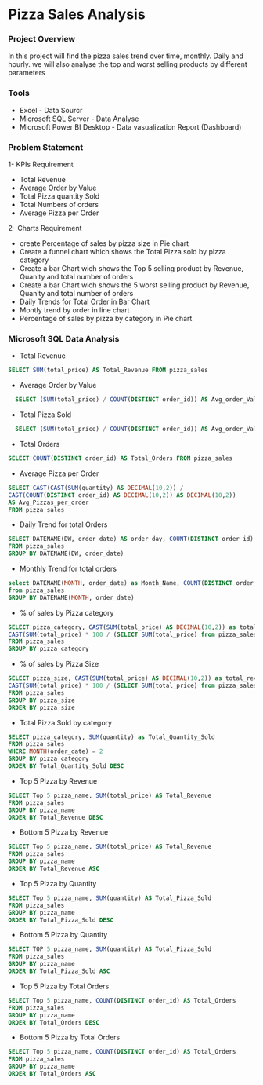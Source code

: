 # Pizza Sales Analysis

### Project Overview
In this project will find the pizza sales trend over time, monthly. Daily and hourly. we will also analyse the top and worst selling products by different parameters

### Tools
- Excel - Data Sourcr
- Microsoft SQL Server - Data Analyse
- Microsoft Power BI Desktop - Data vasualization Report (Dashboard)

### Problem Statement
1- KPIs Requirement 
  - Total Revenue
  - Average Order by Value
  - Total Pizza quantity Sold
  - Total Numbers of orders
  - Average Pizza per Order

2- Charts Requirement
  - create Percentage of sales by pizza size in Pie chart
  - Create a funnel chart which shows the Total Pizza sold by pizza category
  - Create a bar Chart wich shows the Top 5 selling product by Revenue, Quanity and total number of orders
  - Create a bar Chart wich shows the  5 worst selling product by Revenue, Quanity and total number of orders
  - Daily Trends for Total Order in Bar Chart
  - Montly trend by order in line chart
  - Percentage of sales by pizza by category in Pie chart

### Microsoft SQL Data Analysis
- Total Revenue

```sql
SELECT SUM(total_price) AS Total_Revenue FROM pizza_sales
```
- Average Order by Value

```sql
  SELECT (SUM(total_price) / COUNT(DISTINCT order_id)) AS Avg_order_Value FROM pizza_sales
  ```
- Total Pizza Sold
```sql
  SELECT (SUM(total_price) / COUNT(DISTINCT order_id)) AS Avg_order_Value FROM pizza_sales
  ```
- Total Orders
```sql
SELECT COUNT(DISTINCT order_id) AS Total_Orders FROM pizza_sales
```
- Average Pizza per Order
```sql
SELECT CAST(CAST(SUM(quantity) AS DECIMAL(10,2)) / 
CAST(COUNT(DISTINCT order_id) AS DECIMAL(10,2)) AS DECIMAL(10,2))
AS Avg_Pizzas_per_order
FROM pizza_sales
```
- Daily Trend for total Orders
```sql
SELECT DATENAME(DW, order_date) AS order_day, COUNT(DISTINCT order_id) AS total_orders 
FROM pizza_sales
GROUP BY DATENAME(DW, order_date)
```
- Monthly Trend for total orders
```sql
select DATENAME(MONTH, order_date) as Month_Name, COUNT(DISTINCT order_id) as Total_Orders
from pizza_sales
GROUP BY DATENAME(MONTH, order_date)
```
- % of sales by Pizza category
```sql
SELECT pizza_category, CAST(SUM(total_price) AS DECIMAL(10,2)) as total_revenue,
CAST(SUM(total_price) * 100 / (SELECT SUM(total_price) from pizza_sales) AS DECIMAL(10,2)) AS PCT
FROM pizza_sales
GROUP BY pizza_category
```
- % of sales by Pizza Size
```sql
SELECT pizza_size, CAST(SUM(total_price) AS DECIMAL(10,2)) as total_revenue,
CAST(SUM(total_price) * 100 / (SELECT SUM(total_price) from pizza_sales) AS DECIMAL(10,2)) AS PCT
FROM pizza_sales
GROUP BY pizza_size
ORDER BY pizza_size
```
- Total Pizza Sold by category
```sql
SELECT pizza_category, SUM(quantity) as Total_Quantity_Sold
FROM pizza_sales
WHERE MONTH(order_date) = 2
GROUP BY pizza_category
ORDER BY Total_Quantity_Sold DESC
```
- Top 5 Pizza by Revenue
```sql
SELECT Top 5 pizza_name, SUM(total_price) AS Total_Revenue
FROM pizza_sales
GROUP BY pizza_name
ORDER BY Total_Revenue DESC
```
- Bottom 5 Pizza by Revenue
```sql
SELECT Top 5 pizza_name, SUM(total_price) AS Total_Revenue
FROM pizza_sales
GROUP BY pizza_name
ORDER BY Total_Revenue ASC
```
- Top 5 Pizza by Quantity
```sql
SELECT Top 5 pizza_name, SUM(quantity) AS Total_Pizza_Sold
FROM pizza_sales
GROUP BY pizza_name
ORDER BY Total_Pizza_Sold DESC
```
- Bottom 5 Pizza by Quantity
```sql
SELECT TOP 5 pizza_name, SUM(quantity) AS Total_Pizza_Sold
FROM pizza_sales
GROUP BY pizza_name
ORDER BY Total_Pizza_Sold ASC
```
- Top 5 Pizza by Total Orders
```sql
SELECT Top 5 pizza_name, COUNT(DISTINCT order_id) AS Total_Orders
FROM pizza_sales
GROUP BY pizza_name
ORDER BY Total_Orders DESC
```
- Bottom 5 Pizza by Total Orders
```sql
SELECT Top 5 pizza_name, COUNT(DISTINCT order_id) AS Total_Orders
FROM pizza_sales
GROUP BY pizza_name
ORDER BY Total_Orders ASC
```
